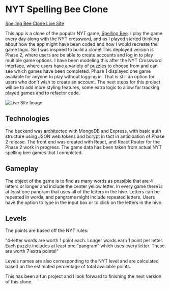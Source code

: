 # NYT Spelling Bee Clone

[Spelling Bee Clone Live Site](spelling-bee-clone.surge.sh)

This app is a clone of the popular NYT game, [Spelling Bee](https://www.nytimes.com/puzzles/spelling-bee). I play the game every day along with the NYT crossword, and as I played started thinking about how the app might have been coded and how I would recreate the game logic. So I was inspired to build a clone! This deployed version is Phase 2, where users are be able to create accounts and log in to play multiple game options. I have been modeling this after the NYT Crossword interface, where users have a variety of puzzles to choose from and can see which games have been completed. Phase 1 displayed one game available for anyone to play without logging in. That is still an option for users who don't wish to create an account. The next steps for this project will be to add more styling features, some extra logic to allow for tracking played games and to refactor code.

![Live Site Image](https://i.imgur.com/UfdPJkG.png)

## Technologies

The backend was architected with MongoDB and Express, with basic auth structure using JSON web tokens and bcrypt in tact in anticipation of Phase 2 release. The front end was created with React, and React Router for the Phase 2 work in progress. The game data has been taken from actual NYT spelling bee games that I completed.

## Gameplay

The object of the game is to find as many words as possible that are 4 letters or longer and include the center yellow letter. In every game there is at least one pangram that uses all of the letters in the hive. Letters can be repeated in words, and pangrams might include repeated letters. Users have the option to type in the input box or to click on the letters in the hive. 

## Levels

The points are based off the NYT rules:

"4-letter words are worth 1 point each.
Longer words earn 1 point per letter.
Each puzzle includes at least one “pangram” which uses every letter. These are worth 7 extra points!"

Levels names are also corresponding to the NYT level and are calculated based on the estimated percentage of total available points.

This has been a fun project and I look forward to finishing the next version of this clone.
